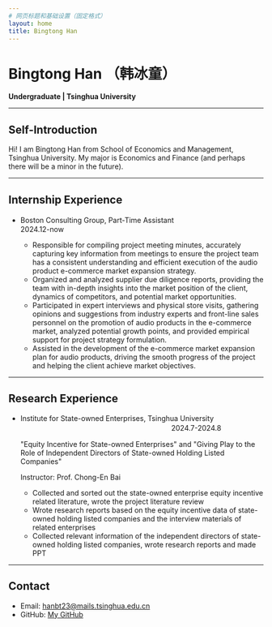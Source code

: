 ```yaml
---
# 网页标题和基础设置（固定格式）
layout: home
title: Bingtong Han
---
```


# Bingtong Han （韩冰童）
**Undergraduate | Tsinghua University**

---

## Self-Introduction
Hi! I am Bingtong Han from School of Economics and Management, Tsinghua University. My major is Economics and Finance (and perhaps there will be a minor in the future).   

---

## Internship Experience
- Boston Consulting Group, Part-Time Assistant　　　　　　　　　　　　　　　　　　　　　　　　　 　　  2024.12-now


  * Responsible for compiling project meeting minutes, accurately capturing key information from meetings to ensure the project team has a consistent understanding and efficient execution of the audio product e-commerce market expansion strategy.  
  * Organized and analyzed supplier due diligence reports, providing the team with in-depth insights into the market position of the client, dynamics of competitors, and potential market opportunities.  
  * Participated in expert interviews and physical store visits, gathering opinions and suggestions from industry experts and front-line sales personnel on the promotion of audio products in the e-commerce market, analyzed potential growth points, and provided empirical support for project strategy formulation.  
  * Assisted in the development of the e-commerce market expansion plan for audio products, driving the smooth progress of the project and helping the client achieve market objectives.

---

## Research Experience
- Institute for State-owned Enterprises, Tsinghua University 　　　　　　　　　　　　　　　　　　　　   　2024.7-2024.8　　

  "Equity Incentive for State-owned Enterprises" and "Giving Play to the Role of Independent Directors of State-owned Holding Listed Companies"


  Instructor: Prof. Chong-En Bai


  * Collected and sorted out the state-owned enterprise equity incentive related literature, wrote the project literature review  
  * Wrote research reports based on the equity incentive data of state-owned holding listed companies and the interview materials of related enterprises  
  * Collected relevant information of the independent directors of state-owned holding listed companies, wrote research reports and made PPT  


---

## Contact
- Email: hanbt23@mails.tsinghua.edu.cn
- GitHub: [My GitHub](https://github.com/BingtongHan)
